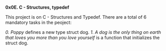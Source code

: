 **0x0E. C - Structures, typedef**

This project is on C - Structures and Typedef.
There are a total of 6 mandatory tasks in the peoject:

*0. Poppy* defines a new type struct dog.
*1. A dog is the only thing on earth that loves you more than you love yourself* is a function that initializes the struct dog.


